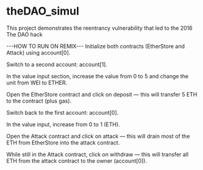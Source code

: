 # theDAO_simul
This project demonstrates the reentrancy vulnerability that led to the 2016 The DAO hack 


---HOW TO RUN ON REMIX---
Initialize both contracts (EtherStore and Attack) using account[0].

Switch to a second account: account[1].

In the value input section, increase the value from 0 to 5 and change the unit from WEI to ETHER.

Open the EtherStore contract and click on deposit — this will transfer 5 ETH to the contract (plus gas).

Switch back to the first account: account[0].

In the value input, increase from 0 to 1 (ETH).

Open the Attack contract and click on attack — this will drain most of the ETH from EtherStore into the attack contract.

While still in the Attack contract, click on withdraw — this will transfer all ETH from the attack contract to the owner (account[0]).
